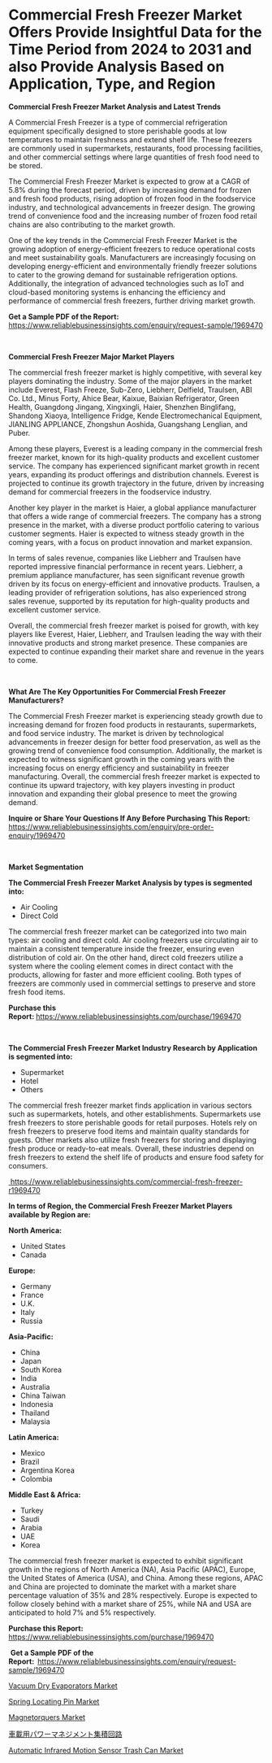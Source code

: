 <p><h1>Commercial Fresh Freezer Market Offers Provide Insightful Data for the Time Period from 2024 to 2031 and also Provide Analysis Based on Application, Type, and Region</h1></p><p><strong>Commercial Fresh Freezer Market Analysis and Latest Trends</strong></p>
<p><p>A Commercial Fresh Freezer is a type of commercial refrigeration equipment specifically designed to store perishable goods at low temperatures to maintain freshness and extend shelf life. These freezers are commonly used in supermarkets, restaurants, food processing facilities, and other commercial settings where large quantities of fresh food need to be stored.</p><p>The Commercial Fresh Freezer Market is expected to grow at a CAGR of 5.8% during the forecast period, driven by increasing demand for frozen and fresh food products, rising adoption of frozen food in the foodservice industry, and technological advancements in freezer design. The growing trend of convenience food and the increasing number of frozen food retail chains are also contributing to the market growth.</p><p>One of the key trends in the Commercial Fresh Freezer Market is the growing adoption of energy-efficient freezers to reduce operational costs and meet sustainability goals. Manufacturers are increasingly focusing on developing energy-efficient and environmentally friendly freezer solutions to cater to the growing demand for sustainable refrigeration options. Additionally, the integration of advanced technologies such as IoT and cloud-based monitoring systems is enhancing the efficiency and performance of commercial fresh freezers, further driving market growth.</p></p>
<p><strong>Get a Sample PDF of the Report:&nbsp;</strong> <a href="https://www.reliablebusinessinsights.com/enquiry/request-sample/1969470">https://www.reliablebusinessinsights.com/enquiry/request-sample/1969470</a></p>
<p>&nbsp;</p>
<p><strong>Commercial Fresh Freezer Major Market Players</strong></p>
<p><p>The commercial fresh freezer market is highly competitive, with several key players dominating the industry. Some of the major players in the market include Everest, Flash Freeze, Sub-Zero, Liebherr, Delfield, Traulsen, ABI Co. Ltd., Minus Forty, Ahice Bear, Kaixue, Baixian Refrigerator, Green Health, Guangdong Jingang, Xingxingli, Haier, Shenzhen Binglifang, Shandong Xiaoya, Intelligence Fridge, Kende Electromechanical Equipment, JIANLING APPLIANCE, Zhongshun Aoshida, Guangshang Lenglian, and Puber.</p><p>Among these players, Everest is a leading company in the commercial fresh freezer market, known for its high-quality products and excellent customer service. The company has experienced significant market growth in recent years, expanding its product offerings and distribution channels. Everest is projected to continue its growth trajectory in the future, driven by increasing demand for commercial freezers in the foodservice industry.</p><p>Another key player in the market is Haier, a global appliance manufacturer that offers a wide range of commercial freezers. The company has a strong presence in the market, with a diverse product portfolio catering to various customer segments. Haier is expected to witness steady growth in the coming years, with a focus on product innovation and market expansion.</p><p>In terms of sales revenue, companies like Liebherr and Traulsen have reported impressive financial performance in recent years. Liebherr, a premium appliance manufacturer, has seen significant revenue growth driven by its focus on energy-efficient and innovative products. Traulsen, a leading provider of refrigeration solutions, has also experienced strong sales revenue, supported by its reputation for high-quality products and excellent customer service.</p><p>Overall, the commercial fresh freezer market is poised for growth, with key players like Everest, Haier, Liebherr, and Traulsen leading the way with their innovative products and strong market presence. These companies are expected to continue expanding their market share and revenue in the years to come.</p></p>
<p>&nbsp;</p>
<p><strong>What Are The Key Opportunities For Commercial Fresh Freezer Manufacturers?</strong></p>
<p><p>The Commercial Fresh Freezer market is experiencing steady growth due to increasing demand for frozen food products in restaurants, supermarkets, and food service industry. The market is driven by technological advancements in freezer design for better food preservation, as well as the growing trend of convenience food consumption. Additionally, the market is expected to witness significant growth in the coming years with the increasing focus on energy efficiency and sustainability in freezer manufacturing. Overall, the commercial fresh freezer market is expected to continue its upward trajectory, with key players investing in product innovation and expanding their global presence to meet the growing demand.</p></p>
<p><strong>Inquire or Share Your Questions If Any Before Purchasing This Report:</strong> <a href="https://www.reliablebusinessinsights.com/enquiry/pre-order-enquiry/1969470">https://www.reliablebusinessinsights.com/enquiry/pre-order-enquiry/1969470</a></p>
<p>&nbsp;</p>
<p><strong>Market Segmentation</strong></p>
<p><strong>The Commercial Fresh Freezer Market Analysis by types is segmented into:</strong></p>
<p><ul><li>Air Cooling</li><li>Direct Cold</li></ul></p>
<p><p>The commercial fresh freezer market can be categorized into two main types: air cooling and direct cold. Air cooling freezers use circulating air to maintain a consistent temperature inside the freezer, ensuring even distribution of cold air. On the other hand, direct cold freezers utilize a system where the cooling element comes in direct contact with the products, allowing for faster and more efficient cooling. Both types of freezers are commonly used in commercial settings to preserve and store fresh food items.</p></p>
<p><strong>Purchase this Report:&nbsp;</strong><a href="https://www.reliablebusinessinsights.com/purchase/1969470">https://www.reliablebusinessinsights.com/purchase/1969470</a></p>
<p>&nbsp;</p>
<p><strong>The Commercial Fresh Freezer Market Industry Research by Application is segmented into:</strong></p>
<p><ul><li>Supermarket</li><li>Hotel</li><li>Others</li></ul></p>
<p><p>The commercial fresh freezer market finds application in various sectors such as supermarkets, hotels, and other establishments. Supermarkets use fresh freezers to store perishable goods for retail purposes. Hotels rely on fresh freezers to preserve food items and maintain quality standards for guests. Other markets also utilize fresh freezers for storing and displaying fresh produce or ready-to-eat meals. Overall, these industries depend on fresh freezers to extend the shelf life of products and ensure food safety for consumers.</p></p>
<p><a href="https://www.reliablebusinessinsights.com/commercial-fresh-freezer-r1969470">&nbsp;https://www.reliablebusinessinsights.com/commercial-fresh-freezer-r1969470</a></p>
<p><strong>In terms of Region, the Commercial Fresh Freezer Market Players available by Region are:</strong></p>
<p>
    <p> <strong> North America: </strong>
        <ul>
            <li>United States</li>
            <li>Canada</li>
        </ul>
        </p> 
    <p> <strong> Europe: </strong>
        <ul>
            <li>Germany</li>
            <li>France</li>
            <li>U.K.</li>
            <li>Italy</li>
            <li>Russia</li>
        </ul>
        </p> 
    <p> <strong> Asia-Pacific: </strong>
        <ul>
            <li>China</li>
            <li>Japan</li>
            <li>South Korea</li>
            <li>India</li>
            <li>Australia</li>
            <li>China Taiwan</li>
            <li>Indonesia</li>
            <li>Thailand</li>
            <li>Malaysia</li>
        </ul>
        </p> 
    <p> <strong> Latin America: </strong>
        <ul>
            <li>Mexico</li>
            <li>Brazil</li>
            <li>Argentina Korea</li>
            <li>Colombia</li>
        </ul>
        </p> 
    <p> <strong> Middle East & Africa: </strong>
        <ul>
            <li>Turkey</li>
            <li>Saudi</li>
            <li>Arabia</li>
            <li>UAE</li>
            <li>Korea</li>
        </ul>
    </p>
    </p>
<p><p>The commercial fresh freezer market is expected to exhibit significant growth in the regions of North America (NA), Asia Pacific (APAC), Europe, the United States of America (USA), and China. Among these regions, APAC and China are projected to dominate the market with a market share percentage valuation of 35% and 28% respectively. Europe is expected to follow closely behind with a market share of 25%, while NA and USA are anticipated to hold 7% and 5% respectively.</p></p>
<p><strong>Purchase this Report: </strong><a href="https://www.reliablebusinessinsights.com/purchase/1969470">https://www.reliablebusinessinsights.com/purchase/1969470</a></p>
<p>&nbsp;<strong>Get a Sample PDF of the Report:&nbsp;&nbsp;</strong><a href="https://www.reliablebusinessinsights.com/enquiry/request-sample/1969470">https://www.reliablebusinessinsights.com/enquiry/request-sample/1969470</a></p>
<p><strong></strong></p>
<p><p><a href="https://www.linkedin.com/pulse/vacuum-dry-evaporators-market-report-product-type-rotary-evaporatorheated-xvbce?trackingId=rJPnUcOTgsrC0Ne8sDjevA%3D%3D">Vacuum Dry Evaporators Market</a></p><p><a href="https://github.com/joannesouthgate/Market-Research-Report-List-4/blob/main/spring-locating-pin-market.md">Spring Locating Pin Market</a></p><p><a href="https://github.com/sofayahoo2023/Market-Research-Report-List-5/blob/main/magnetorquers-market.md">Magnetorquers Market</a></p><p><a href="https://github.com/MacyOrn/Market-Research-Report-List-1/blob/main/6978348164994.md">車載用パワーマネジメント集積回路</a></p><p><a href="https://www.linkedin.com/pulse/global-automatic-infrared-motion-sensor-trash-can-market-size-shv4e?trackingId=R3ASzyt%2BmKIk4LTLtzoaRA%3D%3D">Automatic Infrared Motion Sensor Trash Can Market</a></p></p>
